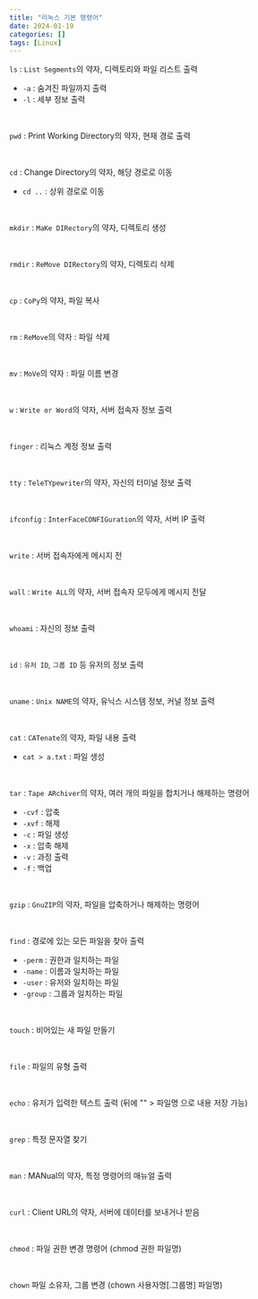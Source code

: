 ```yaml
---
title: "리눅스 기본 명령어"
date: 2024-01-19
categories: []
tags: [Linux]
---
```


`ls` : `List Segments`의 약자, 디렉토리와 파일 리스트 출력  
- `-a` : 숨겨진 파일까지 출력  
- `-l` : 세부 정보 출력  

&nbsp;  

`pwd` : Print Working Directory의 약자, 현재 경로 출력  

&nbsp;  

`cd` : Change Directory의 약자, 해당 경로로 이동 
- `cd ..` : 상위 경로로 이동  

&nbsp;  

`mkdir` : `MaKe DIRectory`의 약자, 디렉토리 생성  

&nbsp;  

`rmdir` : `ReMove DIRectory`의 약자, 디렉토리 삭제   

&nbsp;  

`cp` : `CoPy`의 약자, 파일 복사  

&nbsp;  

`rm` : `ReMove`의 약자 : 파일 삭제   

&nbsp;  

`mv` : `MoVe`의 약자 : 파일 이름 변경  

&nbsp;  

`w` : `Write or Word`의 약자, 서버 접속자 정보 출력  

&nbsp;  

`finger` : 리눅스 계정 정보 출력  

&nbsp;  

`tty` : `TeleTYpewriter`의 약자, 자신의 터미널 정보 출력  

&nbsp;  

`ifconfig` : `InterFaceCONFIGuration`의 약자, 서버 IP 출력  

&nbsp;  

`write` : 서버 접속자에게 메시지 전  

&nbsp;  

`wall` : `Write ALL`의 약자, 서버 접속자 모두에게 메시지 전달  

&nbsp;  

`whoami` : 자신의 정보 출력  

&nbsp;  

`id` : `유저 ID`, `그룹 ID` 등 유저의 정보 출력   

&nbsp;  

`uname` : `Unix NAME`의 약자, 유닉스 시스템 정보, 커널 정보 출력  

&nbsp;  

`cat` : `CATenate`의 약자, 파일 내용 출력 
- `cat > a.txt` : 파일 생성  

&nbsp;  

`tar` : `Tape ARchiver`의 약자, 여러 개의 파일을 합치거나 해제하는 명령어
- `-cvf` : 압축
- `-xvf` : 해제
- `-c` : 파일 생성
- `-x` : 압축 해제
- `-v` : 과정 출력
- `-f` : 백업  

&nbsp;  

`gzip` : `GnuZIP`의 약자, 파일을 압축하거나 해제하는 명령어  

&nbsp;  

`find` : 경로에 있는 모든 파일을 찾아 출력
- `-perm` : 권한과 일치하는 파일
- `-name` : 이름과 일치하는 파일
- `-user` : 유저와 일치하는 파일
- `-group` : 그룹과 일치하는 파일  

&nbsp;  

`touch` : 비어있는 새 파일 만들기  

&nbsp;  

`file` : 파일의 유형 출력  

&nbsp;  

`echo` : 유저가 입력한 텍스트 출력 (뒤에 "" > 파일명 으로 내용 저장 가능)  

&nbsp;  

`grep` : 특정 문자열 찾기  

&nbsp;  

`man` : MANual의 약자, 특정 명령어의 매뉴얼 출력  

&nbsp;  

`curl` : Client URL의 약자, 서버에 데이터를 보내거나 받음  

&nbsp;  

`chmod`  : 파일 권한 변경 명령어 (chmod 권한 파일명)  

&nbsp;  

`chown` 파일 소유자, 그룹 변경 (chown 사용자명[.그룹명] 파일명)

